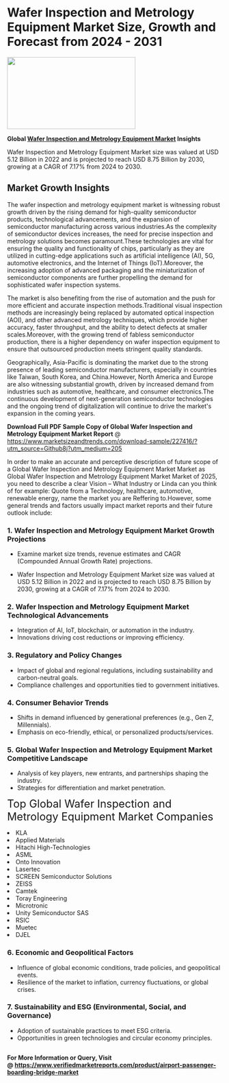 <H1>Wafer Inspection and Metrology Equipment Market Size, Growth and Forecast from 2024 - 2031</H1><img class="aligncenter size-medium wp-image-584254" src="https://thirdeyenews.in/wp-content/uploads/2024/09/Global-Market-Research-300x168.jpeg" alt="" width="300" height="168" /><p><strong>Global&nbsp;<a href="https://www.marketsizeandtrends.com/download-sample/227416/?utm_source=Github8j?utm_medium=205">Wafer Inspection and Metrology Equipment Market</a> Insights</strong></p><p>Wafer Inspection and Metrology Equipment Market size was valued at USD 5.12 Billion in 2022 and is projected to reach USD 8.75 Billion by 2030, growing at a CAGR of 7.17% from 2024 to 2030.</p><p><h2>Market Growth Insights</h2> <p>The wafer inspection and metrology equipment market is witnessing robust growth driven by the rising demand for high-quality semiconductor products, technological advancements, and the expansion of semiconductor manufacturing across various industries.As the complexity of semiconductor devices increases, the need for precise inspection and metrology solutions becomes paramount.These technologies are vital for ensuring the quality and functionality of chips, particularly as they are utilized in cutting-edge applications such as artificial intelligence (AI), 5G, automotive electronics, and the Internet of Things (IoT).Moreover, the increasing adoption of advanced packaging and the miniaturization of semiconductor components are further propelling the demand for sophisticated wafer inspection systems.</p> <p><a href="download-link-here"></a></p> <p>The market is also benefiting from the rise of automation and the push for more efficient and accurate inspection methods.Traditional visual inspection methods are increasingly being replaced by automated optical inspection (AOI), and other advanced metrology techniques, which provide higher accuracy, faster throughput, and the ability to detect defects at smaller scales.Moreover, with the growing trend of fabless semiconductor production, there is a higher dependency on wafer inspection equipment to ensure that outsourced production meets stringent quality standards.</p> <p>Geographically, Asia-Pacific is dominating the market due to the strong presence of leading semiconductor manufacturers, especially in countries like Taiwan, South Korea, and China.However, North America and Europe are also witnessing substantial growth, driven by increased demand from industries such as automotive, healthcare, and consumer electronics.The continuous development of next-generation semiconductor technologies and the ongoing trend of digitalization will continue to drive the market's expansion in the coming years.</p> <p></p><p><span class=""><strong>Download Full PDF Sample Copy of Global Wafer Inspection and Metrology Equipment Market Report</strong> @ <a href="https://www.marketsizeandtrends.com/download-sample/227416/?utm_source=Github8j?utm_medium=205" target="_blank">https://www.marketsizeandtrends.com/download-sample/227416/?utm_source=Github8j?utm_medium=205</a></span></p><p>In order to make an accurate and perceptive description of future scope of a Global&nbsp;Wafer Inspection and Metrology Equipment Market Market as Global&nbsp;Wafer Inspection and Metrology Equipment Market Market of 2025, you need to describe a clear Vision &ndash; What Industry or Linda can you think of for example: Quote from a Technology, healthcare, automotive, renewable energy, name the market you are Reffering to.However, some general trends and factors usually impact market reports and their future outlook include:</p><h3>1.&nbsp;<strong>Wafer Inspection and Metrology Equipment Market Growth Projections</strong></h3><ul><li>Examine market size trends, revenue estimates and CAGR (Compounded Annual Growth Rate) projections.</li><li><p>Wafer Inspection and Metrology Equipment Market size was valued at USD 5.12 Billion in 2022 and is projected to reach USD 8.75 Billion by 2030, growing at a CAGR of 7.17% from 2024 to 2030.</p></li></ul><h3>2.&nbsp;<strong>Wafer Inspection and Metrology Equipment Market Technological Advancements</strong></h3><ul><li>Integration of AI, IoT, blockchain, or automation in the industry.</li><li>Innovations driving cost reductions or improving efficiency.</li></ul><h3>3.&nbsp;<strong>Regulatory and Policy Changes</strong></h3><ul><li>Impact of global and regional regulations, including sustainability and carbon-neutral goals.</li><li>Compliance challenges and opportunities tied to government initiatives.</li></ul><h3>4.&nbsp;<strong>Consumer Behavior Trends</strong></h3><ul><li>Shifts in demand influenced by generational preferences (e.g., Gen Z, Millennials).</li><li>Emphasis on eco-friendly, ethical, or personalized products/services.</li></ul><h3>5.&nbsp;<strong>Global Wafer Inspection and Metrology Equipment Market Competitive Landscape</strong></h3><ul><li>Analysis of key players, new entrants, and partnerships shaping the industry.</li><li>Strategies for differentiation and market penetration.</li></ul><p data-pm-slice="1 1 []"><span style="color: inherit; font-family: inherit; font-size: 25px;">Top Global Wafer Inspection and Metrology Equipment Market Companies</span></p><div class="" data-test-id=""><p><li>KLA</li><li> Applied Materials</li><li> Hitachi High-Technologies</li><li> ASML</li><li> Onto Innovation</li><li> Lasertec</li><li> SCREEN Semiconductor Solutions</li><li> ZEISS</li><li> Camtek</li><li> Toray Engineering</li><li> Microtronic</li><li> Unity Semiconductor SAS</li><li> RSIC</li><li> Muetec</li><li> DJEL</li></p></div><h3>6.&nbsp;<strong>Economic and Geopolitical Factors</strong></h3><ul><li>Influence of global economic conditions, trade policies, and geopolitical events.</li><li>Resilience of the market to inflation, currency fluctuations, or global crises.</li></ul><h3>7.&nbsp;<strong>Sustainability and ESG (Environmental, Social, and Governance)</strong></h3><ul><li>Adoption of sustainable practices to meet ESG criteria.</li><li>Opportunities in green technologies and circular economy principles.</li></ul><h2><strong style="font-size: 14px;">For More Information or Query, Visit @&nbsp;</strong><a style="background-color: #ffffff; font-size: 14px;" href="https://www.marketsizeandtrends.com/report/wafer-inspection-and-metrology-equipment-market/" target="_blank">https://www.verifiedmarketreports.com/product/airport-passenger-boarding-bridge-market</a></h2>